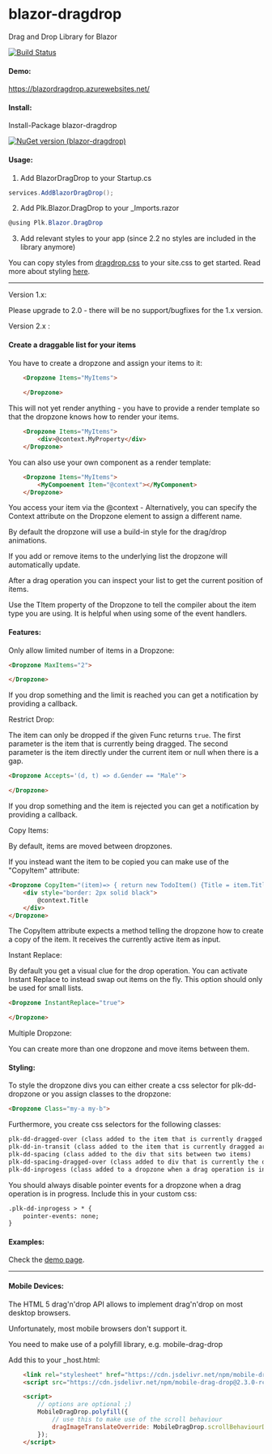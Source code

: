 # blazor-dragdrop
Drag and Drop Library for Blazor

[![Build Status](https://dev.azure.com/postlagerkarte/blazor-dragdrop/_apis/build/status/Postlagerkarte.blazor-dragdrop?branchName=master)](https://dev.azure.com/postlagerkarte/blazor-dragdrop/_build/latest?definitionId=3&branchName=master)

#### Demo:

https://blazordragdrop.azurewebsites.net/

#### Install:

Install-Package blazor-dragdrop

[![NuGet version (blazor-dragdrop)](https://img.shields.io/nuget/v/blazor-dragdrop.svg?style=flat-square)](https://www.nuget.org/packages/blazor-dragdrop)

#### Usage:

1) Add BlazorDragDrop to your Startup.cs

```csharp
services.AddBlazorDragDrop();
```

2) Add Plk.Blazor.DragDrop to your _Imports.razor

```csharp
@using Plk.Blazor.DragDrop
```

3) Add relevant styles to your app (since 2.2 no styles are included in the library anymore)

You can copy styles from [dragdrop.css](Plk.Blazor.DragDrop.Demo/wwwroot/css/dragdrop.css) to your site.css to get started. Read more about styling [here](#styling).

------

Version 1.x:

Please upgrade to 2.0 - there will be no support/bugfixes for the 1.x version.

Version 2.x :

#### Create a draggable list for your items

You have to create a dropzone and assign your items to it:

```html
    <Dropzone Items="MyItems">
        
    </Dropzone>
```
This will not yet render anything - you have to provide a render template so that the dropzone knows how to render your items. 

```html
    <Dropzone Items="MyItems">
        <div>@context.MyProperty</div>
    </Dropzone>
```

You can also use your own component as a render template:

```html
    <Dropzone Items="MyItems">
        <MyCompoenent Item="@context"></MyComponent>
    </Dropzone>
```
You access your item via the @context - Alternatively, you can specify the Context attribute on the Dropzone element to assign a different name.

By default the dropzone will use a build-in style for the drag/drop animations. 

If you add or remove items to the underlying list the dropzone will automatically update. 

After a drag operation you can inspect your list to get the current position of items. 

Use the TItem property of the Dropzone to tell the compiler about the item type you are using. It is helpful when using some of the event handlers. 

#### Features:

Only allow limited number of items in a Dropzone: 

```html
<Dropzone MaxItems="2">

</Dropzone>
```
If you drop something and the limit is reached you can get a notification by providing a callback.

Restrict Drop:

The item can only be dropped if the given Func returns `true`.
The first parameter is the item that is currently being dragged.
The second parameter is the item directly under the current item or null when there is a gap.

```html
<Dropzone Accepts='(d, t) => d.Gender == "Male"'>

</Dropzone>
```
If you drop something and the item is rejected you can get a notification by providing a callback.

Copy Items:

By default, items are moved between dropzones. 

If you instead want the item to be copied you can make use of the "CopyItem" attribute:

```html
<Dropzone CopyItem="(item)=> { return new TodoItem() {Title = item.Title}; }" Items="MyThirdList" TItem="TodoItem" OnItemDrop="@((i)=>lastdropped = i)">
    <div style="border: 2px solid black">
        @context.Title
    </div>
</Dropzone>
```
The CopyItem attribute expects a method telling the dropzone how to create a copy of the item. It receives the currently active item as input.

Instant Replace: 

By default you get a visual clue for the drop operation. You can activate Instant Replace to instead swap out items on the fly. This option should only be used for small lists.

```html
<Dropzone InstantReplace="true">

</Dropzone>
```


Multiple Dropzone:

You can create more than one dropzone and move items between them.

#### Styling:

To style the dropzone divs you can either create a css selector for plk-dd-dropzone or you assign classes to the dropzone:

```html
<Dropzone Class="my-a my-b">
```

Furthermore, you create css selectors for the following classes:

```html
plk-dd-dragged-over (class added to the item that is currently dragged over)
plk-dd-in-transit (class added to the item that is currently dragged around)
plk-dd-spacing (class added to the div that sits between two items)
plk-dd-spacing-dragged-over (class added to div that is currently the drop target)
plk-dd-inprogess (class added to a dropzone when a drag operation is in progress)
```

You should always disable pointer events for a dropzone when a drag operation is in progress. Include this in your custom css:

```html
.plk-dd-inprogess > * {
    pointer-events: none;
}
```

#### Examples:

Check the [demo page](https://blazordragdrop.azurewebsites.net).

------
#### Mobile Devices:

The HTML 5 drag'n'drop API allows to implement drag'n'drop on most desktop browsers.

Unfortunately, most mobile browsers don't support it. 

You need to make use of a polyfill library, e.g. mobile-drag-drop

Add this to your _host.html:

```html
    <link rel="stylesheet" href="https://cdn.jsdelivr.net/npm/mobile-drag-drop@2.3.0-rc.2/default.css">
    <script src="https://cdn.jsdelivr.net/npm/mobile-drag-drop@2.3.0-rc.2/index.min.js"></script>

    <script>
        // options are optional ;)
        MobileDragDrop.polyfill({
            // use this to make use of the scroll behaviour
            dragImageTranslateOverride: MobileDragDrop.scrollBehaviourDragImageTranslateOverride
        });
    </script>
```


